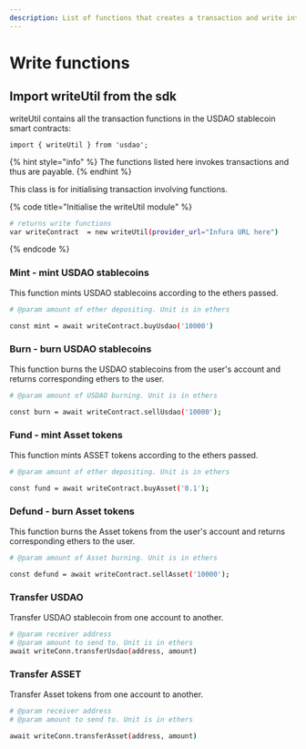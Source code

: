 ```yaml
---
description: List of functions that creates a transaction and write into blockchain.
---
```


# Write functions

## Import writeUtil from the sdk

writeUtil contains all the transaction functions in the USDAO stablecoin smart contracts:

```
import { writeUtil } from 'usdao';
```

{% hint style="info" %}
The functions listed here invokes transactions and thus are payable.
{% endhint %}

This class is for initialising transaction involving functions.

{% code title="Initialise the writeUtil module" %}
```bash
# returns write functions
var writeContract  = new writeUtil(provider_url="Infura URL here")
```
{% endcode %}

### Mint - mint USDAO stablecoins

This function mints USDAO stablecoins according to the ethers passed.

```bash
# @param amount of ether depositing. Unit is in ethers  

const mint = await writeContract.buyUsdao('10000')
```

### Burn - burn USDAO stablecoins

This function burns the USDAO stablecoins from the user's account and returns corresponding ethers to the user.

```bash
# @param amount of USDAO burning. Unit is in ethers  

const burn = await writeContract.sellUsdao('10000');
```

### Fund - mint Asset tokens

This function mints ASSET tokens according to the ethers passed.

```bash
# @param amount of ether depositing. Unit is in ethers  

const fund = await writeContract.buyAsset('0.1');
```

### Defund - burn Asset tokens

This function burns the Asset tokens from the user's account and returns corresponding ethers to the user.

```bash
# @param amount of Asset burning. Unit is in ethers 

const defund = await writeContract.sellAsset('10000');
```

### Transfer USDAO

Transfer USDAO stablecoin from one account to another.

```bash
# @param receiver address
# @param amount to send to. Unit is in ethers 
await writeConn.transferUsdao(address, amount)
```

### Transfer ASSET

Transfer Asset tokens from one account to another.

```bash
# @param receiver address
# @param amount to send to. Unit is in ethers 

await writeConn.transferAsset(address, amount)
```

